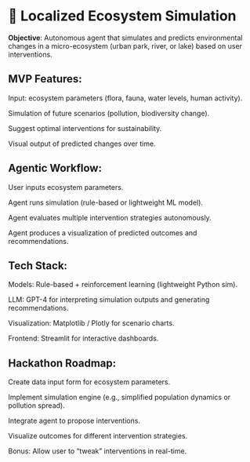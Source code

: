 # 🌱 Localized Ecosystem Simulation

**Objective**: Autonomous agent that simulates and predicts environmental changes in a micro-ecosystem (urban park, river, or lake) based on user interventions.

## MVP Features:

Input: ecosystem parameters (flora, fauna, water levels, human activity).

Simulation of future scenarios (pollution, biodiversity change).

Suggest optimal interventions for sustainability.

Visual output of predicted changes over time.

## Agentic Workflow:

User inputs ecosystem parameters.

Agent runs simulation (rule-based or lightweight ML model).

Agent evaluates multiple intervention strategies autonomously.

Agent produces a visualization of predicted outcomes and recommendations.

## Tech Stack:

Models: Rule-based + reinforcement learning (lightweight Python sim).

LLM: GPT-4 for interpreting simulation outputs and generating recommendations.

Visualization: Matplotlib / Plotly for scenario charts.

Frontend: Streamlit for interactive dashboards.

## Hackathon Roadmap:

Create data input form for ecosystem parameters.

Implement simulation engine (e.g., simplified population dynamics or pollution spread).

Integrate agent to propose interventions.

Visualize outcomes for different intervention strategies.

Bonus: Allow user to “tweak” interventions in real-time.

